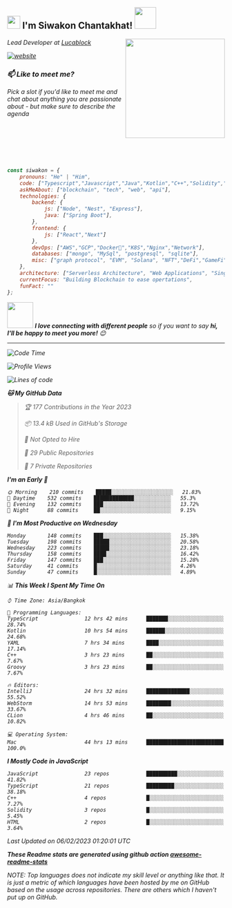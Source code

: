 <h2><img src="https://emojis.slackmojis.com/emojis/images/1531849430/4246/blob-sunglasses.gif?1531849430" width="30"/> I'm Siwakon Chantakhat! <img src="https://media.giphy.com/media/12oufCB0MyZ1Go/giphy.gif" width="50"></h2>
<img align='right' src="https://media.giphy.com/media/M9gbBd9nbDrOTu1Mqx/giphy.gif" width="230">
<p><em>Lead Developer at <a href="https://www.lucablock.io/">Lucablock

[![website](https://img.shields.io/badge/Website-46a2f1.svg?&style=flat-square&logo=Google-Chrome&logoColor=white&link=https://anmolsingh.me/)](https://siwakon.dev)


### 📫 Like to meet me?

Pick a slot if you'd like to meet me and chat about anything you are passionate about - but make sure to describe the agenda
<br />
<br />
<br />
<br />
<br />
<br />
<br />
```javascript
const siwakon = {
    pronouns: "He" | "Him",
    code: ["Typescript","Javascript","Java","Kotlin","C++","Solidity","Python","SQL"],
    askMeAbout: ["blockchain", "tech", "web", "api"],
    technologies: {
        backend: {
            js: ["Node", "Nest", "Express"],
            java: ["Spring Boot"],
        },
        frontend: {
            js: ["React","Next"]
        },
        devOps: ["AWS","GCP","Docker🐳","K8S","Nginx","Network"],
        databases: ["mongo", "MySql", "postgresql", "sqlite"],
        misc: ["graph protocol", "EVM", "Solana", "NFT","DeFi","GameFi"]
    },
    architecture: ["Serverless Architecture", "Web Applications", "Single Page Applications", "Backend Development"],
    currentFocus: "Building Blockchain to ease opertations",
    funFact: ""
};
```

<img src="https://media.giphy.com/media/LnQjpWaON8nhr21vNW/giphy.gif" width="60"> <em><b>I love connecting with different people</b> so if you want to say <b>hi, I'll be happy to meet you more!</b> 😊</em>

---
<!--START_SECTION:waka-->
![Code Time](http://img.shields.io/badge/Code%20Time-1%2C036%20hrs%2024%20mins-blue)

![Profile Views](http://img.shields.io/badge/Profile%20Views-1-blue)

![Lines of code](https://img.shields.io/badge/From%20Hello%20World%20I%27ve%20Written--4%20Million%20lines%20of%20code-blue)

**🐱 My GitHub Data** 

> 🏆 177 Contributions in the Year 2023
 > 
> 📦 13.4 kB Used in GitHub's Storage 
 > 
> 🚫 Not Opted to Hire
 > 
> 📜 29 Public Repositories 
 > 
> 🔑 7 Private Repositories  
 > 
**I'm an Early 🐤** 

```text
🌞 Morning    210 commits    █████░░░░░░░░░░░░░░░░░░░░   21.83% 
🌆 Daytime    532 commits    █████████████░░░░░░░░░░░░   55.3% 
🌃 Evening    132 commits    ███░░░░░░░░░░░░░░░░░░░░░░   13.72% 
🌙 Night      88 commits     ██░░░░░░░░░░░░░░░░░░░░░░░   9.15%

```
📅 **I'm Most Productive on Wednesday** 

```text
Monday       148 commits    ███░░░░░░░░░░░░░░░░░░░░░░   15.38% 
Tuesday      198 commits    █████░░░░░░░░░░░░░░░░░░░░   20.58% 
Wednesday    223 commits    █████░░░░░░░░░░░░░░░░░░░░   23.18% 
Thursday     158 commits    ████░░░░░░░░░░░░░░░░░░░░░   16.42% 
Friday       147 commits    ███░░░░░░░░░░░░░░░░░░░░░░   15.28% 
Saturday     41 commits     █░░░░░░░░░░░░░░░░░░░░░░░░   4.26% 
Sunday       47 commits     █░░░░░░░░░░░░░░░░░░░░░░░░   4.89%

```


📊 **This Week I Spent My Time On** 

```text
⌚︎ Time Zone: Asia/Bangkok

💬 Programming Languages: 
TypeScript               12 hrs 42 mins      ███████░░░░░░░░░░░░░░░░░░   28.74% 
Kotlin                   10 hrs 54 mins      ██████░░░░░░░░░░░░░░░░░░░   24.68% 
YAML                     7 hrs 34 mins       ████░░░░░░░░░░░░░░░░░░░░░   17.14% 
C++                      3 hrs 23 mins       ██░░░░░░░░░░░░░░░░░░░░░░░   7.67% 
Groovy                   3 hrs 23 mins       ██░░░░░░░░░░░░░░░░░░░░░░░   7.67%

🔥 Editors: 
IntelliJ                 24 hrs 32 mins      ██████████████░░░░░░░░░░░   55.52% 
WebStorm                 14 hrs 53 mins      ████████░░░░░░░░░░░░░░░░░   33.67% 
CLion                    4 hrs 46 mins       ██░░░░░░░░░░░░░░░░░░░░░░░   10.82%

💻 Operating System: 
Mac                      44 hrs 13 mins      █████████████████████████   100.0%

```

**I Mostly Code in JavaScript** 

```text
JavaScript               23 repos            ██████████░░░░░░░░░░░░░░░   41.82% 
TypeScript               21 repos            █████████░░░░░░░░░░░░░░░░   38.18% 
C++                      4 repos             █░░░░░░░░░░░░░░░░░░░░░░░░   7.27% 
Solidity                 3 repos             █░░░░░░░░░░░░░░░░░░░░░░░░   5.45% 
HTML                     2 repos             █░░░░░░░░░░░░░░░░░░░░░░░░   3.64%

```



 Last Updated on 06/02/2023 01:20:01 UTC
<!--END_SECTION:waka-->

**These Readme stats are generated using github action [awesome-readme-stats](https://github.com/anmol098/waka-readme-stats)**

NOTE: Top languages does not indicate my skill level or anything like that. It is just a metric of which languages have been hosted by me on GitHub based on the usage across repositories. There are others which I haven't put up on GitHub.
<!--stackedit_data:
eyJoaXN0b3J5IjpbMTI2NjU1ODI4OCwtMTU1MDQ0NTAwOSwtMT
YyMTcyNTA5XX0=
-->
